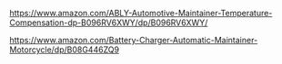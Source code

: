 https://www.amazon.com/ABLY-Automotive-Maintainer-Temperature-Compensation-dp-B096RV6XWY/dp/B096RV6XWY/

https://www.amazon.com/Battery-Charger-Automatic-Maintainer-Motorcycle/dp/B08G446ZQ9
